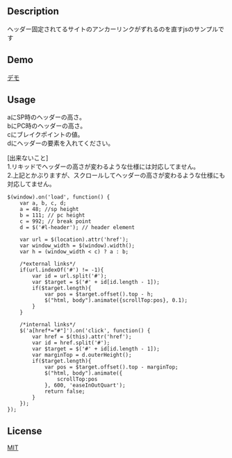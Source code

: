 ﻿## Description
ヘッダー固定されてるサイトのアンカーリンクがずれるのを直すjsのサンプルです  

## Demo
[デモ](https://417kk.github.io/anchorScroll-fixedHeader/)

## Usage
aにSP時のヘッダーの高さ。  
bにPC時のヘッダーの高さ。  
cにブレイクポイントの値。  
dにヘッダーの要素を入れてください。  

[出来ないこと]  
1.リキッドでヘッダーの高さが変わるような仕様には対応してません。  
2.上記とかぶりますが、スクロールしてヘッダーの高さが変わるような仕様にも対応してません。  

	$(window).on('load', function() {
		var a, b, c, d;
		a = 48; //sp height
		b = 111; // pc height
		c = 992; // break point
		d = $('#l-header'); // header element

		var url = $(location).attr('href');
		var window_width = $(window).width();
		var h = (window_width < c) ? a : b;

		/*external links*/
		if(url.indexOf('#') != -1){
			var id = url.split('#');
			var $target = $('#' + id[id.length - 1]);
			if($target.length){
				var pos = $target.offset().top - h;
				$("html, body").animate({scrollTop:pos}, 0.1);
			}
		}

		/*internal links*/
		$('a[href*="#"]').on('click', function() {
			var href = $(this).attr('href');
			var id = href.split('#');
			var $target = $('#' + id[id.length - 1]);
			var marginTop = d.outerHeight();
			if($target.length){
				var pos = $target.offset().top - marginTop;
				$("html, body").animate({
					scrollTop:pos
				}, 600, 'easeInOutQuart');
				return false;
			}
		});
	});


## License

[MIT](https://raw.githubusercontent.com/417kk/anchorScroll-fixedHeader/master/LICENSE)

